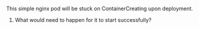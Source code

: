 This simple nginx pod will be stuck on ContainerCreating upon deployment.

1. What would need to happen for it to start successfully?